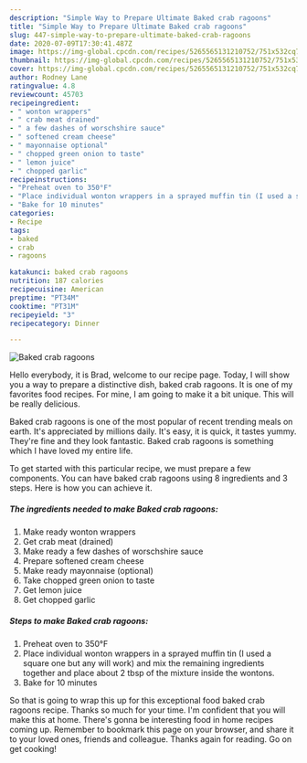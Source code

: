 ```yaml
---
description: "Simple Way to Prepare Ultimate Baked crab ragoons"
title: "Simple Way to Prepare Ultimate Baked crab ragoons"
slug: 447-simple-way-to-prepare-ultimate-baked-crab-ragoons
date: 2020-07-09T17:30:41.487Z
image: https://img-global.cpcdn.com/recipes/5265565131210752/751x532cq70/baked-crab-ragoons-recipe-main-photo.jpg
thumbnail: https://img-global.cpcdn.com/recipes/5265565131210752/751x532cq70/baked-crab-ragoons-recipe-main-photo.jpg
cover: https://img-global.cpcdn.com/recipes/5265565131210752/751x532cq70/baked-crab-ragoons-recipe-main-photo.jpg
author: Rodney Lane
ratingvalue: 4.8
reviewcount: 45703
recipeingredient:
- " wonton wrappers"
- " crab meat drained"
- " a few dashes of worschshire sauce"
- " softened cream cheese"
- " mayonnaise optional"
- " chopped green onion to taste"
- " lemon juice"
- " chopped garlic"
recipeinstructions:
- "Preheat oven to 350°F"
- "Place individual wonton wrappers in a sprayed muffin tin (I used a square one but any will work) and mix the remaining ingredients together and place about 2 tbsp of the mixture inside the wontons."
- "Bake for 10 minutes"
categories:
- Recipe
tags:
- baked
- crab
- ragoons

katakunci: baked crab ragoons 
nutrition: 187 calories
recipecuisine: American
preptime: "PT34M"
cooktime: "PT31M"
recipeyield: "3"
recipecategory: Dinner

---
```



![Baked crab ragoons](https://img-global.cpcdn.com/recipes/5265565131210752/751x532cq70/baked-crab-ragoons-recipe-main-photo.jpg)

Hello everybody, it is Brad, welcome to our recipe page. Today, I will show you a way to prepare a distinctive dish, baked crab ragoons. It is one of my favorites food recipes. For mine, I am going to make it a bit unique. This will be really delicious.

Baked crab ragoons is one of the most popular of recent trending meals on earth. It's appreciated by millions daily. It's easy, it is quick, it tastes yummy. They're fine and they look fantastic. Baked crab ragoons is something which I have loved my entire life.




To get started with this particular recipe, we must prepare a few components. You can have baked crab ragoons using 8 ingredients and 3 steps. Here is how you can achieve it.

<!--inarticleads1-->

##### The ingredients needed to make Baked crab ragoons:

1. Make ready  wonton wrappers
1. Get  crab meat (drained)
1. Make ready  a few dashes of worschshire sauce
1. Prepare  softened cream cheese
1. Make ready  mayonnaise (optional)
1. Take  chopped green onion to taste
1. Get  lemon juice
1. Get  chopped garlic




<!--inarticleads2-->

##### Steps to make Baked crab ragoons:

1. Preheat oven to 350°F
1. Place individual wonton wrappers in a sprayed muffin tin (I used a square one but any will work) and mix the remaining ingredients together and place about 2 tbsp of the mixture inside the wontons.
1. Bake for 10 minutes




So that is going to wrap this up for this exceptional food baked crab ragoons recipe. Thanks so much for your time. I'm confident that you will make this at home. There's gonna be interesting food in home recipes coming up. Remember to bookmark this page on your browser, and share it to your loved ones, friends and colleague. Thanks again for reading. Go on get cooking!
